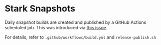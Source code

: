 # Stark Snapshots

Daily snapshot builds are created and published by a GitHub Actions scheduled job.
This was introduced via [this issue](https://github.com/NationalBankBelgium/stark/issues/27).

For details, refer to `.github/workflows/build.yml` and `release-publish.sh`
